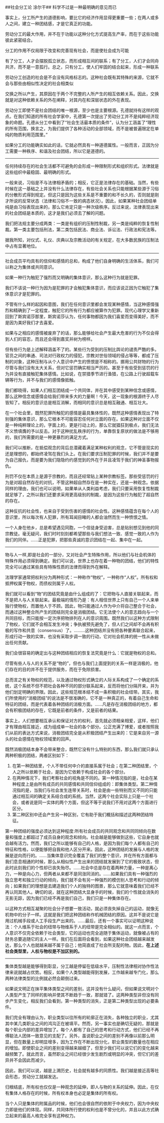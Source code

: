 ##社会分工论 涂尔干##
科学不过是一种最明确的意见而已

事实上，分工所产生的道德影响，要比它的经济作用显得更重要一些；在两人或多人之间，建立一种团结感，才是它真正的功能。
  
劳动分工的最大作用，并不在于功能以这种分化方式提高生产率，而在于这些功能彼此紧密结合。

分工的作用不仅局限于改变和完善现有社会，而是使社会成为可能

有了分工，人才会摆脱孤立状态，而形成相互间的联系；有了分工，人们才会同舟共济，而不是一意孤行。总之，只有分工，使人们牢固的结合起来，形成一种联系

劳动分工创造的社会是不会没有风格标志的。这种社会既有其特殊的来源，它就不会与那些由相似性决定的社会相类似

交换之所以产生，其原因在于两个不完整的人所产生的相互依赖关系。因此，交换就是对这种依赖关系的外在阐释，对其内在和深层状态的外在表现。

劳动分工即使不是社会团结的唯一根源，至少也是主要根源。孔德就持有这样的观点。在我们知道的所有社会学家中，孔德第一次提出了劳动分工并不是纯粹经济现象的命题。孔德从分工中看到了“社会生活最本质的条件”，认为分工涵盖了“理性的所有范围，换言之，为我们提供了各种活动的全部领域，而不是被普遍限定在单纯的物质利用范围里。”

如果分工的功能确实如此的话，它就必然具有一种道德属性。一般而言，正因为分工需要一种秩序、和谐及社会团结，所以它是道德的。
*****

任何持续存在的社会生活都不可避免的会形成一种限制形式和组织形式。法律就是这些组织中最稳固、最明确的形式。

一般来说，习俗是不与法律相矛盾的；相反，它正是法律存在的基础。当然，有些时候在这一基础之上并没有什么法律存在，有些社会关系也只能根据某些源于习俗的分散形式得到规定。但这只是因为这些关系是不重要的和不长久的，否则就是刚才所说的反常状态（法律和习俗不一致的病态状况）。因此，如果某种社会团结单纯是由习俗表现出来的，那么它肯定只是一种次级秩序。反过来说，法律表现出来的社会团结是本质的，这才是我们必须去了解的问题。

我们把法规主要分成两类：一类是有组织的压制性制裁，另一类是纯粹的恢复性制裁。第一类主要包括刑法，第二类包括民法、商业法、诉讼法、行政法和宪法等。

据我所知，对仪式、礼仪、庆典以及宗教活动的有关规定，在大多数民族的压制法中占有显著地位。
*****

社会成员平均具有的信仰和感情的总和，构成了他们自身明确的生活体系，我们可以称之为集体或共同意识。

如果一种行为触犯了强烈而又明确的集体意识，那么这种行为就是犯罪。

我们不该说一种行为因为是犯罪的才会触犯集体意识，而应该说正因为它触犯了集体意识才是犯罪的。

不管有什么样的起因和意图，我们在任何意识里都会发现某种感情，当这种感情强烈和精确到了一定程度，触犯它的所有行为都应被算作为犯罪。现代心理学又重新回到了斯宾诺莎那里，斯宾诺莎认为，任何事物都因为我们喜爱而变得美好，而不是因为美好我们才去喜爱。

如果与之相应的感情被废弃了的话，那么能够给社会产生最大危害的行为不仅会得到人们的容忍，而且还会得到嘉奖并树为榜样。

但有些行为是上述解释涵盖不了的。某些行为受到的压制比舆论的谴责严酷的多。官员之间的串通、司法对行政权力的侵犯，宗教对世俗领域的侵占等等，都成了压制的对象，这种压制与从个人意识中产生的愤恨是不相称的。挪用公共财物的行为尽管与我们没有太大关系，但对它惩罚确实相当严厉的。甚至于有些受到惩罚的行为并没有直接触犯集体感情。比如说，在禁猎季节进行渔猎，在公路上行驶超载车辆等行为，并不与我们的感情像抵触。

我们都晓得，如果人们相互团结成一个共同体，并在其中感受到某种信念或感情，那么这种信念或感情会给我们带来多大的力量啊！今天，这一现象的根源终于人尽皆知了。相反的意识总是相互消解，而相同的意识总是相互融通、相互壮大。

在一个社会里，既然犯罪所触犯的感情是最具集体性的，既然这种感情表现出了特别强的集体意识，那么它根本不可能容忍任何对立面的存在。如果这种对立面不仅是一种纯粹理论上的，字面上的，更是行动上的，那么它就猖狂到极点，我们无法不义愤填膺的予以反击。对于这种扰乱秩序的行为，单靠恢复原状的做法是不够用的，我们所需要的是一种更暴烈的满足方式。

我们可以推断，在抵偿观念的背后总潜藏着满足某种权利的观念，它不管是现实的还是理想的，都始终凌驾在我们头上。在我们要求压制犯罪的时候，我们并不是要为自己报仇，而是要为我们隐隐约约感觉到的外在于并且凌驾于我们的神圣事物报仇。

刑罚不仅在本质上是源于宗教的，而且还经常贴上某种宗教标签。那些受惩罚的行为是对超自然存在的对抗，不管这种超自然存在是一种实在，还是一种观念。依据同样的理由，我们也可以说明，如果单从人类利益考虑，我们只要采用恢复性制裁就足够了，之所以我们还要求采用更高级别的制裁，是因为这些行为触犯了超自然的存在。

这种反抗的社会性，也来自于受到伤害的感情的社会性。这种感情蕴含在每个人的意识里，所以每次有人犯罪，所有耳闻目睹的人都会油然而生一种愤恨之情。

一个人身在他乡，总是希望遇见同胞，一个信徒身受迫害，总是贴别想见到他的同宗教徒。毫无疑问，我们时时刻刻都希望那些与我们想法一致、感觉一致的人作为我们的同伴。……正是犯罪，把那些真诚的意识团结在一起、集中在一起。
******
物与人一样,即是社会的一部分，又对社会产生特殊作用，所以他们与社会机体的特殊作用必须得到确定。我们可以说，世界上也存在着一种物的团结，他们的特性完全可以通过某些具有特殊性质的法律而得到外在解释。

法理学家通常把权利分为两种形式：一种称作“物权”，一种称作“人权”。所有权和抵押权属于物权，而债权则属于人权。

我们就可以看到“物”的团结究竟是由什么组成的了：它把物与人直接关联起来，而不是把人与人关联起来。最极端的情形乃是：有人相信世界上只有自己一个人来单独行使物权，而置他人于不顾。因此，物只能通过人作为中介将自己整合于社会，而通过这种整合所产生的团结则完全是消极团结。它无法使个人的意志趋向与一个共同目标，而只能按一定次序把物排列在人的意识周围。既然我们以这种方式限制了物权，它们就不会相互发生冲突；争执被预先避免了，但人们之间却不会再有积极的写作和共意（consensus）了。………这种团结并没有把各种要素联合起来，形成行动一致的实体，也没有采取步调一致的行动，它对社会机体的统一性从未做出任何贡献。

我们会很容易的确定出与这种团结相应的恢复法究竟是什么：它就是物权的总和。


尽管有些人与人的关系不是“物的”，但也与我们上面提到的关系一样是消极的，他们存在的目的并不在于提供服务，而在于免除损害。

总而言之有关物权的规范，以及通过物权形式确立的人际关系构成了一个确定的系统，这个系统不但不把社会各种不同的部分联系起来，反而将他们分隔开来，并为他们划定明确的界限。因此，这些规范根本结不成一条积极的社会纽带。其实，我们所使用的“消极团结”的说法是不很准确的，它不是一种真正的，有着自己生命和特征的团结，而是代表着各种团结的消极方面。……凡是存在消极团结的地方，都会有积极团结的存在，它既是前者的条件，又是前者的结果。

事实上，人们想要相互承认和保证对方的权利，首先就必须相亲相爱，这样，他们才有理由相互接近，成为组成单一社会的各个部分。公正充满了博爱，或者按照我们从前的表达方式来说，消极团结完全是从积极团结产生出来的：它是来自另一源头的社会感情在物权领域里的回声。

既然消极团结本身不会带来整合，既然它没有什么特别的东西，那么我们就只承认两种积极的团结，两者区别如下：

1. 在第一种团结里，个人不带任何中介的直接系属于社会；在第二种团结里，个人之所以依赖于社会，是因为它依赖于构成社会的各个部分。
2. 在两种情况下，我们考察社会的视角是不同的。第一种情况指的是，社会在某种程度上是由所有成员的共同感情和共同信仰组成的：即集体类型。第二种情况指的是，当我们与社会发生连带关系时，社会是由一些特别而又不同的只能通过相互间的确定关系结合成的系统。当然，这两个社会实际上只是一个社会，或者说是同一实体的两个方面，但这不等于说我们不用对这两个方面进行区分。
3. 第二种区别中还会产生另一种区别，它有助于我们概括和描述这两种团结特征。

第一种团结的强度必须达到这种程度:所有社会成员的共同观念和共同同倾向在数量和强度上都超过了成员自身的观念和倾向。社会越是能够做到这些，它自身也就会越有活力。然而，我们之所以能够有自己的人格，是因为我们每个人都有自己的特征和性格，以便能够把自我和他人区分开来。因此，这种团结的发展与人格的发展是逆向而行的。……当集体意识完全覆盖了我们的整个意识，并在所有方面都与我们息息相通的时候，那么从相似性产生出来的团结就发展到了它的极致状态，但此时此刻我们的个性却已丧失殆尽。……社会中总是存在着两种力量，一种是离心力，一种是向心力，但两者从来都不是同涨同消的。……如果我们具有一种强烈的独立思考和独立行动的倾向，我们就不会有另一种强烈的模仿别人思考和行动的倾向；如果我们的理想是去建造我们个人的独特的图景，那么它就意味着我们已经不再认同其他人。确切的说，就在这种团结大显身手的时候，我们的个性就会消失的无影无踪，因为我们已经不再是我们自己，我们只是一种集体存在。

以这种方式相互凝聚的社会分子想要一致活动，就必须丧失掉自己的运动，就像无机物中的分子一样。这就是我们把这种团结称作机械团结的原因。这并不是说它是用过机械手段或人工手段生产出来的。……最后，还有一个事实可以证明这种说法：个人维系于社会的纽带与物维系于人的纽带是完全相似的。就这一点而言，个人意识不仅完全依赖于社会类型，它的运动也完全追随于集体运动，就像被占有的财务总要追随它的主人一样。我们在后面将会看到，如果这种社会团结越来越发达，那么个人也就越来越不属于自己；他简直成了社会所支配的物。因此，**在上述社会类型里，人权与物权是不加区别的。**
******************
集体类型越是能够得到彰显，分工越是停留在低级水平，压制性法律相对协作性法律来说就越占优势。相反，如果个人类型越能得到发展，工作越来越专门化，那么两种法律类型的比例就必然会颠倒过来。

如果说文明正在抹平集体类型之间的差别，这并没有什么疑问，但如果说文明对个人类型产生了同样的影响并使其不断趋于一致，那就错了。这两种类型非但没有同步产生变化，相反我们会看到，第一种类型的消失，正是第二种类型出现的必要条件。

我们完全有理由认为，职业类型以往所有的轮廓正在消失，各种独立的职业，尤其其中某几类职业之间的鸿沟正在被填平。然而，另一事实也是确切无疑的，那就是每个职业内部的差异增加了。每个人都有了自己的思考和行动方式，他们已经不再傅聪法人团体一致意见的支配了。另外，虽说职业之间的差别不再像以前那么明显，但在数量上却明显增多，因为工作在不断出现分化，职业类型的数量也在相应的增加。即使职业之间的差别变得越来越细了，但至少我们可以说它们的变化越来越频繁了。就此而言，虽然职业之间已经很少发生剧烈或明显的冲突，但它们的差异并不会因此而减少。

因此，我们可以说，越是上溯历史，社会就有越多的同质性。我们越是接近高等社会形态，劳动分工就越发达。

归根结底，所有权也仅仅是一种观念的延伸，即人与物的关系的延伸。因此，在仅有集体人格存在的时候，所有权本身也必定是集体的所有权。

当个人只是集体的附属品的时候，他们也会很自然的依附于中央权力，因为中央权力即是他们的体现。同样，共同体所行使的权利也是不曾分化的，并且以此方式确立起来的最高人格完全享有这种权力。